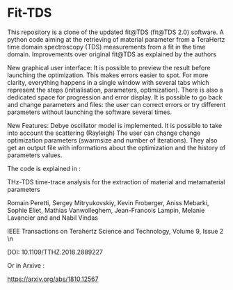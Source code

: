# Fit-TDS
This repository is a clone of the updated fit@TDS (fit@TDS 2.0) software. A python code aiming at the retrieving of material parameter from a TeraHertz time domain spectroscopy (TDS) measurements from a fit in the time domain.
Improvements over original fit@TDS as explained by the authors

New graphical user interface:
It is possible to preview the result before launching the optimization. This makes errors easier to spot.
For more clarity, everything happens in a single window with several tabs which represent the steps (initialisation, parameters, optimization). There is also a dedicated space for progression and error display.
It is possible to go back and change parameters and files: the user can correct errors or try different parameters without launching the software several times.

New Features:
Debye oscillator model is implemented.
It is possible to take into account the scattering (Rayleigh)
The user can change change optimization parameters (swarmsize and number of iterations). They also get an output file with informations about the optimization and the history of parameters values.

The code is explained in :


THz-TDS time-trace analysis for the extraction of material and metamaterial parameters 

Romain Peretti, Sergey Mitryukovskiy, Kevin Froberger, Aniss Mebarki, Sophie Eliet, Mathias Vanwolleghem, Jean-Francois Lampin, Melanie Lavancier and and Nabil Vindas 

IEEE Transactions on Terahertz Science and Technology, Volume 9, Issue 2 \n 

DOI: 10.1109/TTHZ.2018.2889227 

Or in Arxive :

https://arxiv.org/abs/1810.12567

